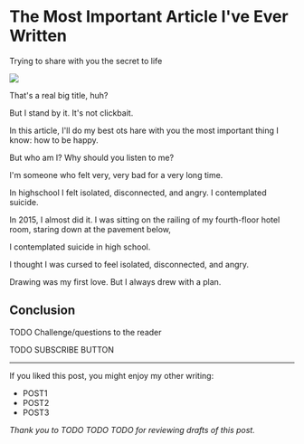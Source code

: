 <!------------------------- REFERENCE LINKS BLOCK ----------------------------------->
[TODO]: some-link
<!----------------------- END REFERENCE LINKS BLOCK --------------------------------->

The Most Important Article I've Ever Written
============================================
Trying to share with you the secret to life

![](./images/image.png)

That's a real big title, huh?

But I stand by it. It's not clickbait.

In this article, I'll do my best ots hare with you the most important thing I know: how to be happy.

But who am I? Why should you listen to me?

I'm someone who felt very, very bad for a very long time.

In highschool I felt isolated, disconnected, and angry. I contemplated suicide.

In 2015, I almost did it. I was sitting on the railing of my fourth-floor hotel room, staring down at the pavement below, 

I contemplated suicide in high school. 

I thought I was cursed to feel isolated, disconnected, and angry.

Drawing was my first love. But I always drew with a plan.















Conclusion
----------
TODO Challenge/questions to the reader

TODO SUBSCRIBE BUTTON

-----------

If you liked this post, you might enjoy my other writing:

- POST1
- POST2
- POST3

_Thank you to TODO TODO TODO for reviewing drafts of this post._

<!------------------ IG POST DESCRIPTION --------------------->
<!--
TODO

🐒 Full article at link in bio.
-->
